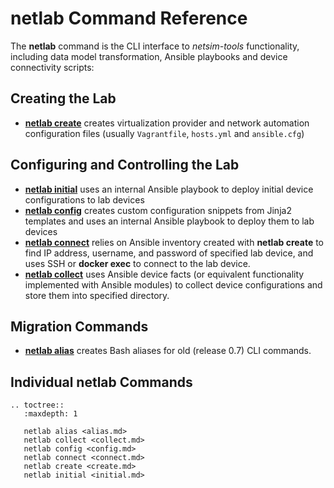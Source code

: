 # netlab Command Reference

The **netlab** command is the CLI interface to *netsim-tools* functionality, including data model transformation, Ansible playbooks and device connectivity scripts:

## Creating the Lab

* **[netlab create](create.md)** creates virtualization provider and network automation configuration files (usually `Vagrantfile`, `hosts.yml` and `ansible.cfg`)

## Configuring and Controlling the Lab

* **[netlab initial](initial.md)** uses an internal Ansible playbook to deploy initial device configurations to lab devices
* **[netlab config](config.md)** creates custom configuration snippets from Jinja2 templates and uses an internal Ansible playbook to deploy them to lab devices
* **[netlab connect](connect.md)** relies on Ansible inventory created with **netlab create** to find IP address, username, and password of specified lab device, and uses SSH or **docker exec** to connect to the lab device.
* **[netlab collect](collect.md)** uses Ansible device facts (or equivalent functionality implemented with Ansible modules) to collect device configurations and store them into specified directory.

## Migration Commands

* **[netlab alias](alias.md)** creates Bash aliases for old (release 0.7) CLI commands.

## Individual netlab Commands
<!-- commands come here -->

```eval_rst
.. toctree::
   :maxdepth: 1

   netlab alias <alias.md>
   netlab collect <collect.md>
   netlab config <config.md>
   netlab connect <connect.md>
   netlab create <create.md>
   netlab initial <initial.md>
```
